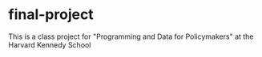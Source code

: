 # final-project
This is a class project for "Programming and Data for Policymakers" at the Harvard Kennedy School
